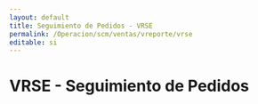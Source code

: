```yaml
---
layout: default
title: Seguimiento de Pedidos - VRSE
permalink: /Operacion/scm/ventas/vreporte/vrse
editable: si
---
```


# VRSE -  Seguimiento de Pedidos  

